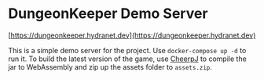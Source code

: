 # DungeonKeeper Demo Server

[https://dungeonkeeper.hydranet.dev](https://dungeonkeeper.hydranet.dev)

This is a simple demo server for the project. Use `docker-compose up -d` to run it.
To build the latest version of the game, use [CheerpJ](https://leaningtech.com/cheerpj/) to 
compile the jar to WebAssembly and zip up the assets folder to `assets.zip`.